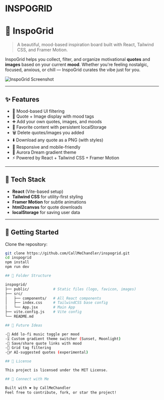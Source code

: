 
# INSPOGRID

# 🌌 InspoGrid

> A beautiful, mood-based inspiration board built with React, Tailwind CSS, and Framer Motion.

InspoGrid helps you collect, filter, and organize motivational **quotes** and **images** based on your current **mood**. Whether you're feeling nostalgic, focused, anxious, or chill — InspoGrid curates the vibe just for you.

![InspoGrid Screenshot](./public/preview.png)

---

## ✨ Features

- 🎨 Mood-based UI filtering
- 🧠 Quote + Image display with mood tags
- ➕ Add your own quotes, images, and moods
- 💖 Favorite content with persistent localStorage
- 🗑️ Delete quotes/images you added
- ⬇️ Download any quote as a PNG (with styles)
- 📱 Responsive and mobile-friendly
- 🌈 Aurora Dream gradient theme
- ⚡ Powered by React + Tailwind CSS + Framer Motion

---

## 🧪 Tech Stack

- **React** (Vite-based setup)
- **Tailwind CSS** for utility-first styling
- **Framer Motion** for subtle animations
- **html2canvas** for quote downloads
- **localStorage** for saving user data

---

## 🚀 Getting Started

Clone the repository:

```bash
git clone https://github.com/CallMeChandler/inspogrid.git
cd inspogrid
npm install
npm run dev

## 📁 Folder Structure

inspogrid/
├── public/           # Static files (logo, favicon, images)
├── src/
│   ├── components/   # All React components
│   ├── index.css     # TailwindCSS base config
│   └── App.jsx       # Main App
├── vite.config.js    # Vite config
└── README.md

## 🧠 Future Ideas

-🎼 Add lo-fi music toggle per mood
-🎚️ Custom gradient theme switcher (Sunset, Moonlight)
-📌 Save/share quote links with mood
-🧩 Grid tag filtering
-🧙‍♂️ AI-suggested quotes (experimental)

## 📜 License

This project is licensed under the MIT License.

## 📣 Connect with Me

Built with ❤️ by CallMeChandler
Feel free to contribute, fork, or star the project!

